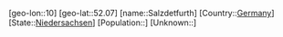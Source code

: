﻿---
location: [52.07,10]
type: City
tags:
- geo/City


SpocWebEntityId: 33898
isDeleted: false
confidential: public

---
[geo-lon::10]
[geo-lat::52.07]
[name::Salzdetfurth]
[Country::[Germany](geo/Continent/Europe/Germany.md)]
[State::[Niedersachsen](geo/Continent/Europe/Germany/Niedersachsen.md)]
[Population::]
[Unknown::]

